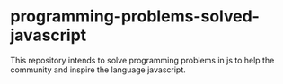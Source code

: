 # programming-problems-solved-javascript
This repository intends to solve programming problems in js to help the community and inspire the language javascript.

